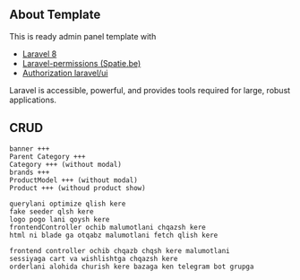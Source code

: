 ## About Template

This is ready admin panel template with
- [Laravel 8](https://laravel.com/docs/8.x)
- [Laravel-permissions (Spatie.be)](https://spatie.be/docs/laravel-permission/v3/introduction)
- [Authorization laravel/ui](https://github.com/laravel/ui)

Laravel is accessible, powerful, and provides tools required for large, robust applications.


## CRUD
```
banner +++
Parent Category +++
Category +++ (without modal)
brands +++
ProductModel +++ (without modal)
Product +++ (withoud product show)

querylani optimize qlish kere
fake seeder qlsh kere
logo pogo lani qoysh kere
frontendController ochib malumotlani chqazsh kere 
html ni blade ga otqabz malumotlani fetch qlish kere

frontend controller ochib chqazb chqsh kere malumotlani 
sessiyaga cart va wishlishtga chqazsh kere
orderlani alohida churish kere bazaga ken telegram bot grupga 